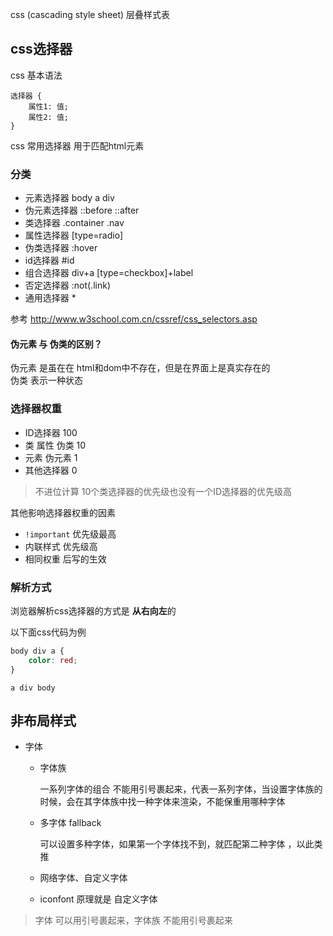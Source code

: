css (cascading style sheet) 层叠样式表

## css选择器

css 基本语法
```
选择器 {
    属性1: 值;
    属性2: 值;
}
```
css 常用选择器 用于匹配html元素  

### 分类
- 元素选择器 body a div
- 伪元素选择器 ::before ::after
- 类选择器 .container .nav
- 属性选择器 [type=radio]
- 伪类选择器 :hover
- id选择器 #id
- 组合选择器 div+a [type=checkbox]+label
- 否定选择器 :not(.link)
- 通用选择器 *

参考 http://www.w3school.com.cn/cssref/css_selectors.asp

#### 伪元素 与 伪类的区别？  
伪元素 是虽在在 html和dom中不存在，但是在界面上是真实存在的   
伪类 表示一种状态  

### 选择器权重

- ID选择器 100
- 类 属性 伪类 10
- 元素 伪元素 1
- 其他选择器 0

> 不进位计算 10个类选择器的优先级也没有一个ID选择器的优先级高

其他影响选择器权重的因素

- `!important` 优先级最高
- 内联样式 优先级高
- 相同权重 后写的生效

### 解析方式
浏览器解析css选择器的方式是 **从右向左**的

以下面css代码为例
```css
body div a {
    color: red;
}
```

```
a div body
```

## 非布局样式

- 字体
    - 字体族 

        一系列字体的组合 不能用引号裹起来，代表一系列字体，当设置字体族的时候，会在其字体族中找一种字体来渲染，不能保重用哪种字体
    - 多字体 fallback

        可以设置多种字体，如果第一个字体找不到，就匹配第二种字体 ，以此类推
    
    - 网络字体、自定义字体
    - iconfont 原理就是 自定义字体
    
> 字体 可以用引号裹起来，字体族 不能用引号裹起来
